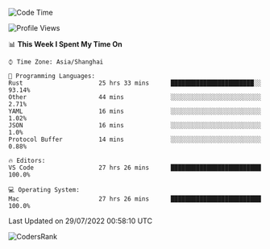 <!--START_SECTION:waka-->
![Code Time](http://img.shields.io/badge/Code%20Time-1%2C551%20hrs%2059%20mins-blue)

![Profile Views](http://img.shields.io/badge/Profile%20Views-33-blue)

📊 **This Week I Spent My Time On** 

```text
⌚︎ Time Zone: Asia/Shanghai

💬 Programming Languages: 
Rust                     25 hrs 33 mins      ███████████████████████░░   93.14% 
Other                    44 mins             ░░░░░░░░░░░░░░░░░░░░░░░░░   2.71% 
YAML                     16 mins             ░░░░░░░░░░░░░░░░░░░░░░░░░   1.02% 
JSON                     16 mins             ░░░░░░░░░░░░░░░░░░░░░░░░░   1.0% 
Protocol Buffer          14 mins             ░░░░░░░░░░░░░░░░░░░░░░░░░   0.88%

🔥 Editors: 
VS Code                  27 hrs 26 mins      █████████████████████████   100.0%

💻 Operating System: 
Mac                      27 hrs 26 mins      █████████████████████████   100.0%

```


 Last Updated on 29/07/2022 00:58:10 UTC
<!--END_SECTION:waka-->

![CodersRank](https://cr-skills-chart-widget.azurewebsites.net/api/api?username=BugenZhao&padding=16&tooltip=true&branding=false&sort-by-score=true&skills=Rust%2C%20Swift%2C%20C%2C%20TypeScript%2C%20Java%2C%20Go%2C%20Dart%2C%20C%2B%2B%2C%20Python%2C%20Assembly%2C%20Shell%2C%20Kotlin)
